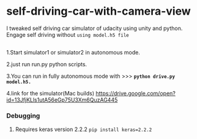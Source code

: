 # self-driving-car-with-camera-view 

I tweaked self driving car simulator of udacity using unity and python.
Engage self driving without `using model.h5 file`

##
1.Start simulator1 or simulator2 in autonomous mode.

2.just run run.py python scripts.

3.You can run in fully autonomous mode with   >>> **`python drive.py model.h5.`**

4.link for the simulator(Mac builds)
 https://drive.google.com/open?id=13JfjKLls1utA56eGp75U3Xm6QuzAG445


### **Debugging**
1. Requires keras version 2.2.2
  `pip install keras=2.2.2`
